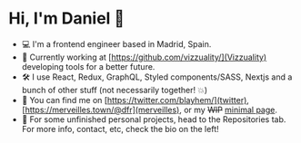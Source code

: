# Hi, I'm Daniel :wave:

- :computer: I'm a frontend engineer based in Madrid, Spain.
- :seedling: Currently working at [https://github.com/vizzuality/](Vizzuality) developing tools for a better future.
- :hammer_and_wrench: I use React, Redux, GraphQL, Styled components/SASS, Nextjs and a bunch of other stuff (not necessarily together! :boom:)
- :mega: You can find me on [https://twitter.com/blayhem/](twitter), [https://merveilles.town/@dfr](merveilles), or my ~~WIP~~ [minimal page](https://dfr.now.sh/).
- :eyes: For some unfinished personal projects, head to the Repositories tab. For more info, contact, etc, check the bio on the left!

